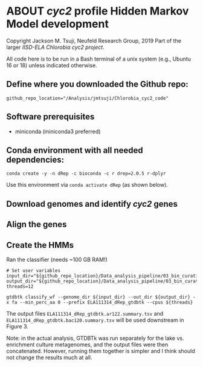 # ABOUT *cyc2* profile Hidden Markov Model development
Copyright Jackson M. Tsuji, Neufeld Research Group, 2019
Part of the larger *IISD-ELA Chlorobia cyc2 project*.

All code here is to be run in a Bash terminal of a unix system (e.g., Ubuntu 16 or 18) unless indicated otherwise.

## Define where you downloaded the Github repo:
```
github_repo_location="/Analysis/jmtsuji/Chlorobia_cyc2_code"
```

## Software prerequisites
- miniconda (miniconda3 preferred)


## Conda environment with all needed dependencies:
```
conda create -y -n dRep -c bioconda -c r drep=2.0.5 r-dplyr
```
Use this environment via `conda activate dRep` (as shown below).


## Download genomes and identify *cyc2* genes


## Align the genes

## Create the HMMs
Ran the classifier (needs ~100 GB RAM!)
```
# Set user variables
input_dir="${github_repo_location}/Data_analysis_pipeline/03_bin_curation/04_all_bin_summary"
output_dir="${github_repo_location}/Data_analysis_pipeline/03_bin_curation/05_gtdbtk_taxonomy"
threads=12

gtdbtk classify_wf --genome_dir ${input_dir} --out_dir ${output_dir} -x fa --min_perc_aa 0 --prefix ELA111314_dRep_gtdbtk --cpus ${threads}
```
The output files `ELA111314_dRep_gtdbtk.ar122.summary.tsv` and `ELA111314_dRep_gtdbtk.bac120.summary.tsv` will be used downstream in Figure 3.

Note: in the actual analysis, GTDBTk was run separately for the lake vs. enrichment culture metagenomes, and the output files were then concatenated. However, running them together is simpler and I think should not change the results much at all.


